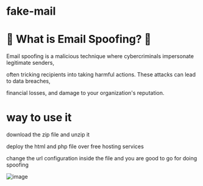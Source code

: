 # fake-mail

# 📌 What is Email Spoofing? 📌

Email spoofing is a malicious technique where cybercriminals impersonate legitimate senders,

often tricking recipients into taking harmful actions. These attacks can lead to data breaches,

financial losses, and damage to your organization's reputation.

# way to use it 

download the zip file and unzip it

deploy the html and php file over free hosting services

change the url configuration inside the file and  you are good to go for doing spoofing


![image](https://github.com/vikashchand/fake-mail/assets/72156896/75032fb0-11ed-4204-8e54-94486dfeb8d3)


